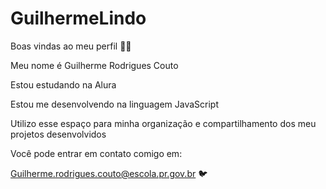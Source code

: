 # GuilhermeLindo

Boas vindas ao meu perfil 💜💜

Meu nome é Guilherme Rodrigues Couto

Estou estudando na Alura

Estou me desenvolvendo na linguagem JavaScript

Utilizo esse espaço para minha organização e compartilhamento dos meu projetos desenvolvidos

Você pode entrar em contato comigo em:

Guilherme.rodrigues.couto@escola.pr.gov.br 🐦
